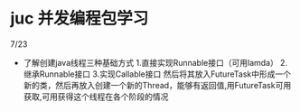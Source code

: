 # juc 并发编程包学习
7/23
+ 了解创建java线程三种基础方式
1.直接实现Runnable接口（可用lamda）
2.继承Runnable接口
3.实现Callable<Object>接口 然后将其放入FutureTask中形成一个新的类，然后再放入创建一个新的Thread，能够有返回值,用FutureTask可用获取,可用获得这个线程在各个阶段的情况